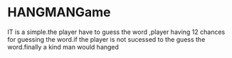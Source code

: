 # HANGMANGame
IT is a simple.the player have to guess the word ,player having 12 chances for guessing the word.if the player is not sucessed to the guess the word.finally a kind man would hanged
